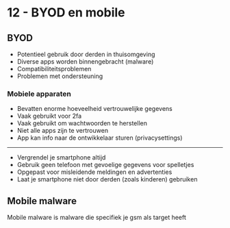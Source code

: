 # 12 - BYOD en mobile
## BYOD
- Potentieel gebruik door derden in thuisomgeving
- Diverse apps worden binnengebracht (malware)
- Compatibiliteitsproblemen
- Problemen met ondersteuning

### Mobiele apparaten
- Bevatten enorme hoeveelheid vertrouwelijke gegevens
- Vaak gebruikt voor 2fa
- Vaak gebruikt om wachtwoorden te herstellen
- Niet alle apps zijn te vertrouwen
- App kan info naar de ontwikkelaar sturen (privacysettings)
---
- Vergrendel je smartphone altijd
- Gebruik geen telefoon met gevoelige gegevens voor spelletjes
- Opgepast voor misleidende meldingen en advertenties
- Laat je smartphone niet door derden (zoals kinderen) gebruiken

## Mobile malware
Mobile malware is malware die specifiek je gsm als target heeft

<!--stackedit_data:
eyJoaXN0b3J5IjpbMTUyODQ5NjU1OSwtNTA1NTUyOTU5LDE2Nz
U1NjUzNTIsNzkwNjkxMTUwXX0=
-->